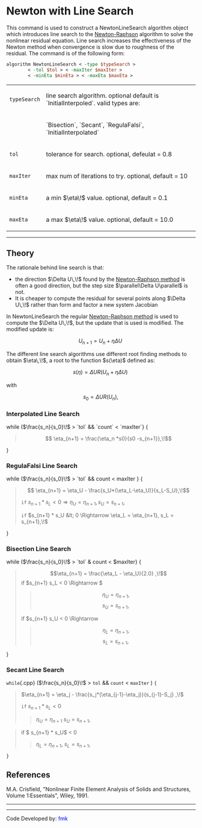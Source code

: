 # Newton with Line Search

This command is used to construct a NewtonLineSearch algorithm object
which introduces line search to the <a href="Newton_Algorithm"
title="wikilink"> Newton-Raphson</a> algorithm to solve the nonlinear
residual equation. Line search increases the effectiveness of the Newton
method when convergence is slow due to roughness of the residual. The
command is of the following form:

```tcl
algorithm NewtonLineSearch < -type $typeSearch >
        < -tol $tol > < -maxIter $maxIter > 
        < -minEta $minEta > < -maxEta $maxEta >
```

<table>
<tbody>
<tr class="odd">
<td><p><code class="parameter-table-variable">typeSearch</code></p></td>
<td><p>line search algorithm. optional default is `InitialInterpoled`.
valid types are:</p></td>
</tr>
<tr class="even">
<td></td>
<td><p>`Bisection`, `Secant`, `RegulaFalsi`, `InitialInterpolated`</p></td>
</tr>
<tr class="odd">
<td><p><code class="parameter-table-variable">tol</code></p></td>
<td><p>tolerance for search. optional, defeulat = 0.8</p></td>
</tr>
<tr class="even">
<td><p><code class="parameter-table-variable">maxIter</code></p></td>
<td><p>max num of iterations to try. optional, default = 10</p></td>
</tr>
<tr class="odd">
<td><p><code class="parameter-table-variable">minEta</code></p></td>
<td><p>a min $\eta\!$ value. optional, default =
0.1</p></td>
</tr>
<tr class="even">
<td><p><code class="parameter-table-variable">maxEta</code></p></td>
<td><p>a max $\eta\!$ value. optional, default = 10.0</p></td>
</tr>
</tbody>
</table>
<hr />

## Theory

<p>The rationale behind line search is that:</p>
<ul>
<li>the direction $\Delta U\,\!$ found by the <a
href="Newton_Algorithm" title="wikilink"> Newton-Raphson method</a> is
often a good direction, but the step size $\parallel\Delta
U\parallel$ is not.</li>
<li>It is cheaper to compute the residual for several points along
$\Delta U\,\!$ rather than form and factor a new
system Jacobian</li>
</ul>
<p>In NewtonLineSearch the regular <a href="Newton_Algorithm"
title="wikilink"> Newton-Raphson method</a> is used to compute the
$\Delta U\,\!$, but the update that is used is
modified. The modified update is:</p>

$$U_{n+1} = U_n + \eta \Delta U\,\!$$


<p>The different line search algorithms use different root finding
methods to obtain $\eta\,\!$, a root to the
function $s(\eta)$ defined as:</p>

$$ s(\eta) = \Delta U R(U_{n} + \eta \Delta
U)\,\!$$


with

$$s_0 = \Delta U R(U_n),\!$$


### Interpolated Line Search

<p>while ($\frac{s_n}{s_0}\!$ &gt; `tol` &amp;&amp; `count` &lt; `maxIter`} {</p>

> $$ \eta_{n+1} = \frac{\eta_n *s0}{s0 -s_{n+1}},\!$$

<p>}</p>


### RegulaFalsi Line Search
<p>while ($\frac{s_n}{s_0}\!$ &gt; `tol` &amp;&amp; count &lt; maxIter } {</p>

> $$ \eta_{n+1} = \eta_U - \frac{s_U*(\eta_L-\eta_U)}{s_L-S_U},\!$$
>
> `if` $s_{n+1} * s_L < 0 \Rightarrow \eta_U = \eta_{n+1}, s_U = s_{n+1},\!$
>
> `if` $s_{n+1} * s_U &lt; 0 \Rightarrow \eta_L = \eta_{n+1}, s_L = s_{n+1},\!$

<p>}</p>

### Bisection Line Search
<p>while ($\frac{s_n}{s_0}\!$ &gt; `tol` &amp; count &lt; $maxIter} {</p>

> $$\eta_{n+1} = \frac{\eta_L - \eta_U}{2.0} ,\!$$
> if $s_{n+1}   s_L < 0 \Rightarrow $
> > $$\eta_U = \eta_{n+1},$$
> > $$s_U = s_{n+1},\!$$
>
> if $s_{n+1} s_U < 0 \Rightarrow
> > $$\eta_L = \eta_{n+1},$$
> > $$s_L = s_{n+1},\!$$

<p>}</p>

### Secant Line Search

`while`{.cpp} ($\frac{s_n}{s_0}\!$ &gt; `tol` &amp;&amp; `count` &lt; `maxIter` ) `{`

> 
> $\eta_{n+1} = \eta_j - \frac{s_j*(\eta_{j-1}-\eta_j)}{s_{j-1}-S_j} ,\!$
>
> `if` $s_{n+1} * s_L < 0$
> > $\eta_U = \eta_{n+1}$
> > $s_U = s_{n+1},\!$

> if $ s_{n+1} * s_U$ &lt; $0$
> > $\eta_L = \eta_{n+1},$
> > $s_L = s_{n+1},\!$

`}`


## References

<p>M.A. Crisfield, "Nonlinear Finite Element Analysis of Solids and
Structures, Volume 1:Essentials", Wiley, 1991.</p>
<hr />


<hr />
<p>Code Developed by: <span style="color:blue"> fmk
</span></p>
